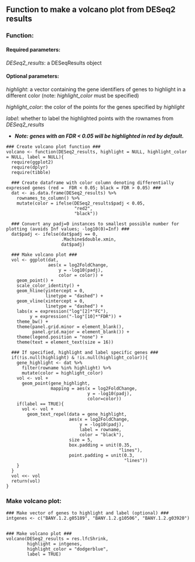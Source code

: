 ## Function to make a volcano plot from DESeq2 results

### Function:

#### Required parameters:

*DESeq2_results*: a DESeqResults object

#### Optional parameters:

*highlight*: a vector containing the gene identifiers of genes to highlight in a different color (note: *highlight_color* must be specified)

*highlight_color*: the color of the points for the genes specified by *highlight*

*label*: whether to label the highlighted points with the rownames from *DESeq2_results*

- ***Note: genes with an FDR < 0.05 will be highlighted in red by default.***

```
### Create volcano plot function ###
volcano <- function(DESeq2_results, highlight = NULL, highlight_color = NULL, label = NULL){
  require(ggplot2)
  require(dplyr)
  require(tibble)
  
  ### Create dataframe with color column denoting differentially expressed genes (red =  FDR < 0.05; black = FDR > 0.05) ###
  dat <- as.data.frame(DESeq2_results) %>% 
    rownames_to_column() %>% 
    mutate(color = ifelse(DESeq2_results$padj < 0.05,
                          "red2",
                          "black"))
    
  ### Convert any padj=0 instances to smallest possible number for plotting (avoids Inf values; -log10(0)=Inf) ###
  dat$padj <- ifelse(dat$padj == 0,
                     .Machine$double.xmin,
                     dat$padj)
    
  ### Make volcano plot ###
  vol <- ggplot(dat,
                aes(x = log2FoldChange,
                    y = -log10(padj),
                    color = color)) +
    geom_point() + 
    scale_color_identity() +
    geom_hline(yintercept = 0, 
               linetype = "dashed") +
    geom_vline(xintercept = 0, 
               linetype = "dashed") +
    labs(x = expression("log"[2]*"FC"),
         y = expression("-log"[10]*"FDR")) +
    theme_bw() +
    theme(panel.grid.minor = element_blank(),
          panel.grid.major = element_blank()) +
    theme(legend.position = "none") +
    theme(text = element_text(size = 16))
  
  ### If specified, highlight and label specific genes ###
  if(!is.null(highlight) & !is.null(highlight_color)){
    gene_highlight <- dat %>%
      filter(rowname %in% highlight) %>%
      mutate(color = highlight_color)
    vol <- vol + 
      geom_point(gene_highlight, 
                 mapping = aes(x = log2FoldChange,
                               y = -log10(padj),
                               color=color))
    if(label == TRUE){
      vol <- vol + 
        geom_text_repel(data = gene_highlight, 
                        aes(x = log2FoldChange, 
                            y = -log10(padj), 
                            label = rowname, 
                            color = "black"),
                        size = 5,
                        box.padding = unit(0.35,
                                           "lines"),
                        point.padding = unit(0.3,
                                             "lines"))
    }
  }
  vol <<- vol
  return(vol)
}
```

### Make volcano plot:

```
### Make vector of genes to highlight and label (optional) ###
intgenes <- c("BANY.1.2.g05189", "BANY.1.2.g10506", "BANY.1.2.g03920")


### Make volcano plot ###
volcano(DESeq2_results = res.lfcShrink, 
        highlight = intgenes, 
        highlight_color = "dodgerblue",
        label = TRUE)
```

